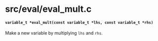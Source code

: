 # src/eval/eval_mult.c

#### `variable_t *eval_mult(const variable_t *lhs, const variable_t *rhs)`
Make a new variable by multiplying `lhs` and `rhs`.

